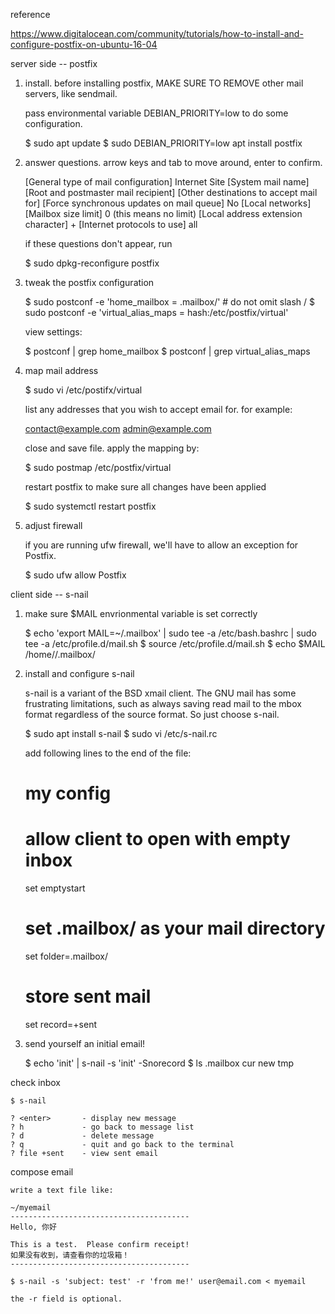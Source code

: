 reference

https://www.digitalocean.com/community/tutorials/how-to-install-and-configure-postfix-on-ubuntu-16-04

server side -- postfix

1.	install.  before installing postfix, MAKE SURE TO REMOVE other mail
	servers, like sendmail.

	pass environmental variable DEBIAN_PRIORITY=low to do
	some configuration.

	$ sudo apt update
	$ sudo DEBIAN_PRIORITY=low apt install postfix

2.	answer questions.  arrow keys and tab to move around, enter to
	confirm.

	[General type of mail configuration]		Internet Site
	[System mail name]							<use default>
	[Root and postmaster mail recipient]		<your username>
	[Other destinations to accept mail for]		<use default>
	[Force synchronous updates on mail queue]	No
	[Local networks]							<use default>
	[Mailbox size limit]						0 (this means no limit)
	[Local address extension character]			+
	[Internet protocols to use]					all

	if these questions don't appear, run

	$ sudo dpkg-reconfigure postfix

3.	tweak the postfix configuration

	$ sudo postconf -e 'home_mailbox = .mailbox/' # do not omit slash /
	$ sudo postconf -e 'virtual_alias_maps = hash:/etc/postfix/virtual'

	view settings:

	$ postconf | grep home_mailbox
	$ postconf | grep virtual_alias_maps

4.	map mail address

	$ sudo vi /etc/postifx/virtual

	list any addresses that you wish to accept email for.  for example:

	contact@example.com <username>
	admin@example.com <username>

	close and save file.  apply the mapping by:

	$ sudo postmap /etc/postfix/virtual

	restart postfix to make sure all changes have been applied

	$ sudo systemctl restart postfix

5.	adjust firewall

	if you are running ufw firewall, we'll have to allow an exception for
	Postfix.

	$ sudo ufw allow Postfix

client side -- s-nail

1.	make sure $MAIL envrionmental variable is set correctly

	$ echo 'export MAIL=~/.mailbox' | sudo tee -a /etc/bash.bashrc | sudo tee -a /etc/profile.d/mail.sh
	$ source /etc/profile.d/mail.sh
	$ echo $MAIL
	/home/<username>/.mailbox/

2.	install and configure s-nail

	s-nail is a variant of the BSD xmail client. The GNU mail has some
	frustrating limitations, such as always saving read mail to the mbox
	format regardless of the source format. So just choose s-nail.

	$ sudo apt install s-nail
	$ sudo vi /etc/s-nail.rc

	add following lines to the end of the file:

	# my config
	# allow client to open with empty inbox
	set emptystart
	# set .mailbox/ as your mail directory
	set folder=.mailbox/
	# store sent mail
	set record=+sent

3.	send yourself an initial email!

	$ echo 'init' | s-nail -s 'init' -Snorecord <username>
	$ ls .mailbox
	cur new tmp

check inbox

	$ s-nail

	? <enter>		- display new message
	? h				- go back to message list
	? d				- delete message
	? q				- quit and go back to the terminal
	? file +sent	- view sent email

compose email

	write a text file like:

	~/myemail
	----------------------------------------
	Hello, 你好

	This is a test.  Please confirm receipt!
	如果没有收到，请查看你的垃圾箱！
	----------------------------------------

	$ s-nail -s 'subject: test' -r 'from me!' user@email.com < myemail

	the -r field is optional.


